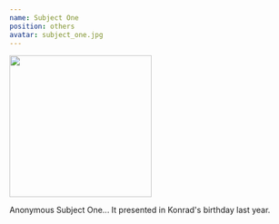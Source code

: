 ```yaml
---
name: Subject One
position: others
avatar: subject_one.jpg
---
```


<img width="250" src="{{site.baseurl}}/images/people/{{page.avatar}}">

Anonymous Subject One... It presented in Konrad's birthday last year.

